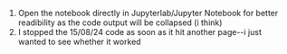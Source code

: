 1. Open the notebook directly in Jupyterlab/Jupyter Notebook for better readibility as the code output will be collapsed (i think)
2. I stopped the 15/08/24 code as soon as it hit another page--i just wanted to see whether it worked
